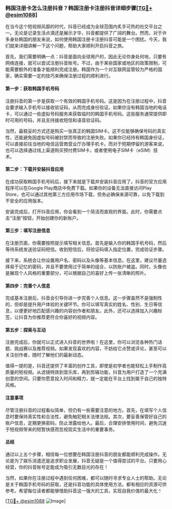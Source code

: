 ### 韩国注册卡怎么注册抖音？韩国注册卡注册抖音详细步骤[[TG💪+ @esim1088](https://t.me/s/esim1088)]

在当今这个短视频风靡的时代，抖音已经成为全球范围内炙手可热的社交平台之一。无论是记录生活点滴还是展示才华，抖音都提供了广阔的舞台。然而，对于许多身处韩国的朋友来说，如何使用韩国注册卡注册抖音可能是一个困扰。今天，我们就来详细讲解一下这个问题，帮助大家顺利开启抖音之旅。

首先，我们需要明确一点：抖音是面向全球用户的，因此无论你身处何地，只要有网络连接，就可以尝试注册抖音账号。不过，由于某些国家或地区的政策限制，可能需要额外的准备才能顺利完成注册。韩国作为一个对互联网监管较为严格的国家，确实需要一定的技巧来确保注册过程的顺利进行。

#### **第一步：获取韩国手机号码**

注册抖音的第一步是获取一个有效的韩国手机号码。这是因为在注册过程中，抖音会要求输入手机号以接收验证码，从而完成身份验证。如果你没有韩国当地的电话卡，可以通过一些虚拟号码服务来获取临时的韩国手机号码。这些服务通常提供即时可用的号码，并且支持接收短信和语音验证码。

当然，最稳妥的方式还是购买一张真正的韩国SIM卡。这不仅能够确保号码的真实性，还能避免因虚拟号码被封禁而导致的注册失败。如果你已经持有韩国身份证，可以直接前往当地的电信运营商营业厅办理手机卡。而对于短期停留的游客来说，也可以选择通过线上渠道购买预付费SIM卡，或者使用电子SIM卡（eSIM）技术。

#### **第二步：下载并安装抖音应用**

在成功获取韩国手机号码后，接下来就是下载并安装抖音应用了。抖音的官方应用程序可以在Google Play商店中免费下载。如果你的设备无法直接访问Play Store，也可以通过其他第三方应用市场下载，但务必确保来源可靠，以免下载到不安全的应用版本。

安装完成后，打开抖音应用，你会看到一个简洁而直观的界面。此时，你需要点击“注册”按钮，开始创建你的新账户。

#### **第三步：填写注册信息**

在注册页面，你需要按照提示填写相关信息。首先是输入你的韩国手机号码，然后等待系统发送验证码短信。收到短信后，将验证码填入指定位置，完成验证步骤。

接下来，系统会让你设置用户名、密码以及头像等基本信息。在这里，建议尽量选择易于记忆的密码，并且不要使用过于简单的组合，以防账户被盗。同时，头像也是展现个人风格的重要部分，可以根据自己的喜好上传一张清晰的照片。

#### **第四步：完善个人信息**

完成基本注册后，抖音会引导你进一步完善个人信息。这一步骤虽然不是强制性的，但却是提升用户体验的关键环节。你可以填写真实的姓名、性别、生日等信息，以便更好地匹配感兴趣的内容创作者和朋友。此外，还可以选择加入兴趣标签，让抖音为你推荐更符合你喜好的视频内容。

#### **第五步：探索与互动**

注册完成后，你就可以正式进入抖音的世界啦！在这里，你可以浏览各种热门话题、挑战赛以及推荐视频。如果发现喜欢的内容，不妨给它点赞或评论，甚至可以关注创作者，随时了解他们的最新动态。

值得一提的是，抖音还提供了丰富的创作工具，即使是初学者也能轻松上手制作高质量的短视频。从滤镜特效到音乐库，再到剪辑功能，抖音为用户打造了一个充满创意的空间。只要你愿意投入时间和精力，就一定能在平台上找到属于自己的独特风格。

#### **注意事项**

尽管注册抖音的过程看似简单，但仍有一些需要注意的地方。首先，在填写个人信息时要保持真实性和合法性，避免触犯相关法律法规。其次，要妥善保管好自己的账户信息，定期更换密码，防止泄露给他人。最后，合理安排使用时间，避免沉迷于短视频带来的短暂快感而忽视现实生活中的重要事务。

#### **总结**

通过以上五个步骤，相信每一位想要在韩国注册抖音的朋友都能顺利完成操作。无论是为了娱乐消遣还是追求职业发展，抖音无疑是一个值得尝试的平台。只要用心经营，你的抖音账号定能成为吸引无数目光的存在！

当然，如果你在注册过程中遇到任何困难，都可以随时寻求专业人士的帮助。无论是关于韩国手机号码的获取，还是抖音功能的具体使用方法，都有相应的资源可供参考。希望每位读者都能够借助抖音这一强大的工具，实现自我价值的最大化！

[[TG💪+ @esim1088](https://t.me/s/esim1088) ![Image](https://i.postimg.cc/4NQfJmqS/Snipaste-2025-05-13-00-14-12.png)]